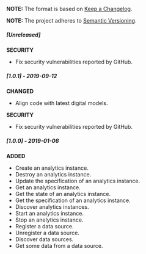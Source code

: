 **NOTE:** The format is based on [Keep a Changelog](http://keepachangelog.com/en/1.0.0/).

**NOTE:** The project adheres to [Semantic Versioning](http://semver.org/spec/v2.0.0.html).

##### [Unreleased]

**SECURITY**

* Fix security vulnerabilities reported by GitHub.


##### [1.0.1] - 2019-09-12

**CHANGED**

* Align code with latest digital models.

**SECURITY**

* Fix security vulnerabilities reported by GitHub.


##### [1.0.0] - 2019-01-06

**ADDED**

* Create an analytics instance.
* Destroy an analytics instance.
* Update the specification of an analytics instance.
* Get an analytics instance.
* Get the state of an analytics instance.
* Get the specification of an analytics instance.
* Discover analytics instances.
* Start an analytics instance.
* Stop an anelytics instance.
* Register a data source.
* Unregister a data source.
* Discover data sources.
* Get some data from a data source.
